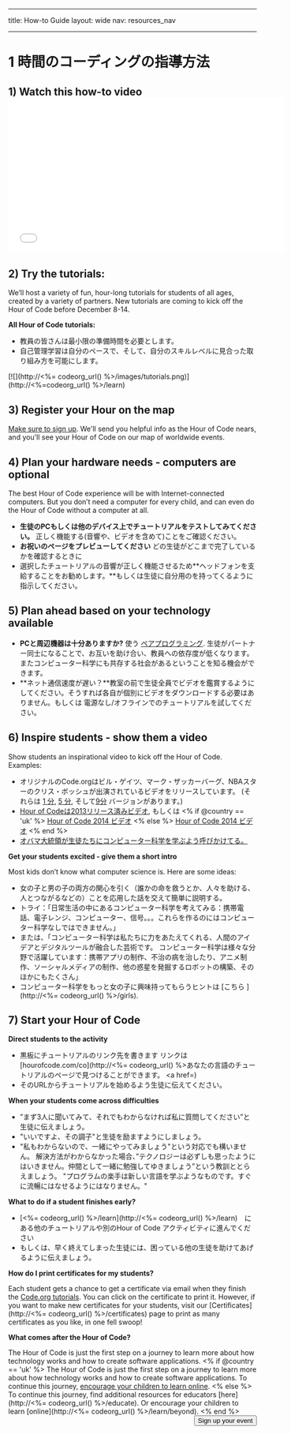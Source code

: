 * * *

title: How-to Guide layout: wide nav: resources_nav

* * *

<div class="row">
  <h1 class="col-sm-6">
    1 時間のコーディングの指導方法
  </h1>
</div>

</div>

## 1) Watch this how-to video <iframe width="560" height="315" src="//www.youtube.com/embed/tQeSke4hIds" frameborder="0" allowfullscreen></iframe>
## 2) Try the tutorials:

We’ll host a variety of fun, hour-long tutorials for students of all ages, created by a variety of partners. New tutorials are coming to kick off the Hour of Code before December 8-14.

**All Hour of Code tutorials:**

  * 教員の皆さんは最小限の準備時間を必要とします。
  * 自己管理学習は自分のペースで、そして、自分のスキルレベルに見合った取り組み方を可能にします。

[![](http://<%= codeorg_url() %>/images/tutorials.png)](http://<%=codeorg_url() %>/learn)

## 3) Register your Hour on the map

[Make sure to sign up](<%= hoc_uri('/') %>). We'll send you helpful info as the Hour of Code nears, and you'll see your Hour of Code on our map of worldwide events.

## 4) Plan your hardware needs - computers are optional

The best Hour of Code experience will be with Internet-connected computers. But you don’t need a computer for every child, and can even do the Hour of Code without a computer at all.

  * **生徒のPCもしくは他のデバイス上でチュートリアルをテストしてみてください。** 正しく機能する(音響や、ビデオを含めて)ことをご確認ください。
  * **お祝いのページをプレビューしてください** どの生徒がどこまで完了しているかを確認するときに 
  * 選択したチュートリアルの音響が正しく機能させるため**ヘッドフォンを支給することをお勧めします。**もしくは生徒に自分用のを持ってくるように指示してください。 

## 5) Plan ahead based on your technology available

  * **PCと周辺機器は十分ありますか?** 使う [ペアプログラミング](http://www.ncwit.org/resources/pair-programming-box-power-collaborative-learning). 生徒がパートナー同士になることで、お互いを助け合い、教員への依存度が低くなります。 またコンピューター科学にも共存する社会があるということを知る機会ができます。
  * **ネット通信速度が遅い？**教室の前で生徒全員でビデオを鑑賞するようにしてください。そうすれば各自が個別にビデオをダウンロードする必要はありません。もしくは 電源なし/オフラインでのチュートリアルを試してください。

## 6) Inspire students - show them a video

Show students an inspirational video to kick off the Hour of Code. Examples:

  * オリジナルのCode.orgはビル・ゲイツ、マーク・ザッカーバーグ、NBAスターのクリス・ボッシュが出演されているビデオをリリースしています。 (それらは [1 分](https://www.youtube.com/watch?v=qYZF6oIZtfc), [5 分](https://www.youtube.com/watch?v=nKIu9yen5nc), そして[9分](https://www.youtube.com/watch?v=dU1xS07N-FA) バージョンがあります。)
  * [Hour of Codeは2013リリース済みビデオ](https://www.youtube.com/watch?v=FC5FbmsH4fw), もしくは <% if @country == 'uk' %> [Hour of Code 2014 ビデオ](https://www.youtube.com/watch?v=96B5-JGA9EQ) <% else %> [Hour of Code 2014 ビデオ](https://www.youtube.com/watch?v=rH7AjDMz_dc&index=2&list=PLzdnOPI1iJNe1WmdkMG-Ca8cLQpdEAL7Q) <% end %>
  * [オバマ大統領が生徒たちにコンピューター科学を学ぶよう呼びかけてる。](https://www.youtube.com/watch?v=6XvmhE1J9PY)

**Get your students excited - give them a short intro**

Most kids don’t know what computer science is. Here are some ideas:

  * 女の子と男の子の両方の関心を引く（誰かの命を救うとか、人々を助ける、人とつながるなどの）ことを応用した話を交えて簡単に説明する。
  * トライ：「日常生活の中にあるコンピューター科学を考えてみる：携帯電話、電子レンジ、コンピューター、信号。。。これらを作るのにはコンピューター科学なしではできません。」
  * または、「コンピューター科学は私たちに力をあたえてくれる、人間のアイデアとデジタルツールが融合した芸術です。 コンピューター科学は様々な分野で活躍しています：携帯アプリの制作、不治の病を治したり、アニメ制作、ソーシャルメディアの制作、他の惑星を発掘するロボットの構築、そのほかにもたくさん」
  * コンピューター科学をもっと女の子に興味持ってもらうヒントは [こちら ](http://<%= codeorg_url() %>/girls). 

## 7) Start your Hour of Code

**Direct students to the activity**

  * 黒板にチュートリアルのリンク先を書きます リンクは[hourofcode.com/co](http://<%= codeorg_url() %>あなたの言語のチュートリアル</a>のページで見つけることができます。 <a href=)
  * そのURLからチュートリアルを始めるよう生徒に伝えてください。

**When your students come across difficulties**

  * ”まず3人に聞いてみて、それでもわからなければ私に質問してください”と生徒に伝えましょう。
  * "いいですよ、その調子"と生徒を励ますようにしましょう。
  * "私もわからないので、一緒にやってみましょう"という対応でも構いません。 解決方法がわからなかった場合、”テクノロジーは必ずしも思ったようにはいきません。仲間として一緒に勉強してゆきましょう”という教訓ととらえましょう。 "プログラムの楽手は新しい言語を学ぶようなものです。すぐに流暢にはなせるようにはなりません。"

**What to do if a student finishes early?**

  * [<%= codeorg_url() %>/learn](http://<%= codeorg_url() %>/learn)　にある他のチュートリアルや別のHour of Code アクティビティに進んでください
  * もしくは、早く終えてしまった生徒には、困っている他の生徒を助けてあげるように伝えましょう。

**How do I print certificates for my students?**

Each student gets a chance to get a certificate via email when they finish the [Code.org tutorials](http://studio.code.org). You can click on the certificate to print it. However, if you want to make new certificates for your students, visit our [Certificates](http://<%= codeorg_url() %>/certificates) page to print as many certificates as you like, in one fell swoop!

**What comes after the Hour of Code?**

The Hour of Code is just the first step on a journey to learn more about how technology works and how to create software applications. <% if @country == 'uk' %> The Hour of Code is just the first step on a journey to learn more about how technology works and how to create software applications. To continue this journey, [encourage your children to learn online](http://uk.code.org/learn/beyond). <% else %> To continue this journey, find additional resources for educators [here](http://<%= codeorg_url() %>/educate). Or encourage your children to learn [online](http://<%= codeorg_url() %>/learn/beyond). <% end %> <a style="display: block" href="<%= hoc_uri('/#join') %>"><button style="float: right;">Sign up your event</button></a>